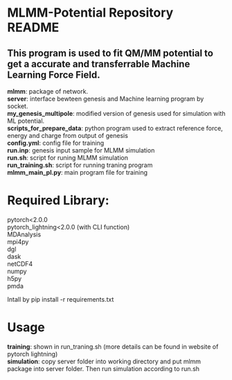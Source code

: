# MLMM-Potential Repository README

## This program is used to fit QM/MM potential to get a accurate and transferrable Machine Learning Force Field. 

**mlmm**: package of network.  
**server**: interface bewteen genesis and Machine learning program by socket.  
**my_genesis_multipole**: modified version of genesis used for simulation with ML potential.  
**scripts_for_prepare_data**: python program used to extract reference force, energy and charge from output of genesis  
**config.yml**: config file for training  
**run.inp**: genesis input sample for MLMM simulation  
**run.sh**: script for runing MLMM simulation  
**run_training.sh**: script for running traning program  
**mlmm_main_pl.py**: main program file for training  

# Required Library:
pytorch<2.0.0  
pytorch_lightning<2.0.0 (with CLI function)    
MDAnalysis  
mpi4py  
dgl  
dask  
netCDF4  
numpy  
h5py  
pmda  

Intall by pip install -r requirements.txt

# Usage
**training**: shown in run_traning.sh (more details can be found in website of pytorch lightning)  
**simulation**: copy server folder into working directory and put mlmm package into server folder. Then run simulation according to run.sh  
